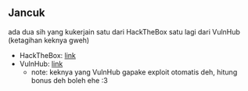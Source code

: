 ## Jancuk 

ada dua sih yang kukerjain satu dari HackTheBox satu lagi dari VulnHub (ketagihan keknya gweh)

- HackTheBox: [link](./Jancuk%20Pristail.pdf)
- VulnHub: [link](https://medium.com/@InTheRainyDays/vulnhub-empire-breakout-d7e04f47cbb7)
    - note: keknya yang VulnHub gapake exploit otomatis deh, hitung bonus deh boleh ehe :3